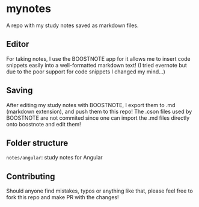 # mynotes
A repo with my study notes saved as markdown files.

## Editor
For taking notes, I use the BOOSTNOTE app for it allows me to insert code snippets easily into a well-formatted markdown text! (I tried evernote but due to the poor support for code snippets I changed my mind...)

## Saving
After editing my study notes with BOOSTNOTE, I export them to .md (markdown extension), and push them to this repo! The .cson files used by BOOSTNOTE are not commited since one can import the .md files directly onto boostnote and edit them!

## Folder structure

```notes/angular```: study notes for Angular

## Contributing
Should anyone find mistakes, typos or anything like that, please feel free to fork this repo and make PR with the changes!
